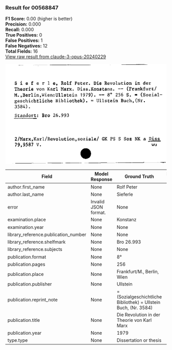 ### Result for 00568847
**F1 Score:** 0.00 (higher is better)<br>**Precision:** 0.000<br>**Recall:** 0.000<br>**True Positives:** 0<br>**False Positives:** 1<br>**False Negatives:** 12<br>**Total Fields:** 16<br>[View raw result from claude-3-opus-20240229](https://github.com/RISE-UNIBAS/humanities_data_benchmark/blob/main/results/2025-09-02/T0145/request_T0145_00568847.json)

<img src="https://github.com/RISE-UNIBAS/humanities_data_benchmark/blob/main/benchmarks/zettelkatalog/images/00568847.jpg?raw=true" alt="00568847" width="600px">

| Field | Model Response | Ground Truth | Fuzzy Score | Match |
|-------|----------------|--------------|-------------|-------|
| author.first_name | None | Rolf Peter | 0.000 | ❌ |
| author.last_name | None | Sieferle | 0.000 | ❌ |
| error | Invalid JSON format. | None | 0.000 | ❌ |
| examination.place | None | Konstanz | 0.000 | ❌ |
| examination.year | None | None | 1.000 | ✅ |
| library_reference.publication_number | None | None | 1.000 | ✅ |
| library_reference.shelfmark | None | Bro 26.993 | 0.000 | ❌ |
| library_reference.subjects | None | None | 1.000 | ✅ |
| publication.format | None | 8° | 0.000 | ❌ |
| publication.pages | None | 256 | 0.000 | ❌ |
| publication.place | None | Frankfurt/M., Berlin, Wien | 0.000 | ❌ |
| publication.publisher | None | Ullstein | 0.000 | ❌ |
| publication.reprint_note | None | = (Sozialgeschichtliche Bibliothek) = Ullstein Buch, (Nr. 3584) | 0.000 | ❌ |
| publication.title | None | Die Revolution in der Theorie von Karl Marx | 0.000 | ❌ |
| publication.year | None | 1979 | 0.000 | ❌ |
| type.type | None | Dissertation or thesis | 0.000 | ❌ |
